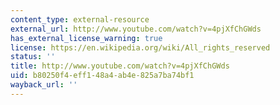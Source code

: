 ```yaml
---
content_type: external-resource
external_url: http://www.youtube.com/watch?v=4pjXfChGWds
has_external_license_warning: true
license: https://en.wikipedia.org/wiki/All_rights_reserved
status: ''
title: http://www.youtube.com/watch?v=4pjXfChGWds
uid: b80250f4-eff1-48a4-ab4e-825a7ba74bf1
wayback_url: ''
---
```

